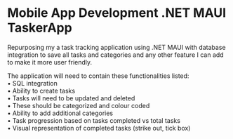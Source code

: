 # Mobile App Development .NET MAUI TaskerApp
Repurposing my a task tracking application using .NET MAUI with database integration to save all tasks and categories and any other feature I can add to make it more user friendly.

The application will need to contain these functionalities listed:<br>
• SQL integration<br>
• Ability to create tasks<br>
• Tasks will need to be updated and deleted<br>
• These should be categorized and colour coded<br>
• Ability to add additional categories<br>
• Task progression based on tasks completed vs total tasks<br>
• Visual representation of completed tasks (strike out, tick box)<br>
